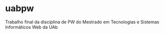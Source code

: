 # uabpw
Trabalho final da disciplina de PW do Mestrado em Tecnologias e Sistemas Informáticos Web da UAb

